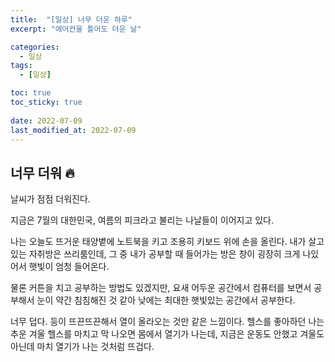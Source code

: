 ```yaml
---
title:  "[일상] 너무 더운 하루"
excerpt: "에어컨을 틀어도 더운 날"

categories:
  - 일상
tags:
  - [일상]

toc: true
toc_sticky: true
 
date: 2022-07-09
last_modified_at: 2022-07-09
---
```


## 너무 더워 🔥
날씨가 점점 더워진다.

지금은 7월의 대한민국, 여름의 피크라고 불리는 나날들이 이어지고 있다.

나는 오늘도 뜨거운 태양볕에 노트북을 키고 조용히 키보드 위에 손을 올린다. 내가 살고 있는 자취방은 쓰리룸인데, 그 중 내가 공부할 때 들어가는 방은 창이 굉장히 크게 나있어서 햇빛이 엄청 들어온다.

물론 커튼을 치고 공부하는 방법도 있겠지만, 요새 어두운 공간에서 컴퓨터를 보면서 공부해서 눈이 약간 침침해진 것 같아 낮에는 최대한 햇빛있는 공간에서 공부한다.

너무 덥다. 등이 뜨끈뜨끈해서 열이 올라오는 것만 같은 느낌이다. 헬스를 좋아하던 나는 추운 겨울 헬스를 마치고 막 나오면 몸에서 열기가 나는데, 지금은 운동도 안했고 겨울도 아닌데 마치 열기가 나는 것처럼 뜨겁다.